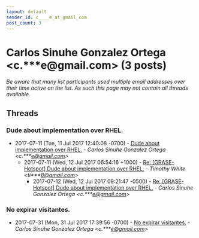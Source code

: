 ```yaml
---
layout: default
sender_id: c____e_at_gmail_com
post_count: 3
---
```


# Carlos Sinuhe Gonzalez Ortega <c.***e<span>@</span>gmail.com> (3 posts)

_Be aware that many list participants used multiple email addresses over their time active on the list. As such this page may not contain all threads available._

## Threads

### Dude about implementation over RHEL.
+ 2017-07-11 (Tue, 11 Jul 2017 12:40:08 -0700) - [Dude about implementation over RHEL.](/archive/2017/07/d9b73fe793ce86d39636411e523bbfe5e1b8300baaf56c816d9e866093cf624b) - _Carlos Sinuhe Gonzalez Ortega \<c.***e@gmail.com\>_
  + 2017-07-11 (Wed, 12 Jul 2017 06:54:16 +1000) - [Re: [GRASE-Hotspot] Dude about implementation over RHEL.](/archive/2017/07/2f9335e6fc1b9bd753e465ac3cb313138d4eb17320b0fa53e5b14d9f23432a2f) - _Timothy White \<ti***8@gmail.com\>_
    + 2017-07-12 (Wed, 12 Jul 2017 09:21:47 -0500) - [Re: [GRASE-Hotspot] Dude about implementation over RHEL.](/archive/2017/07/e9d01bfe9257a4c06d4da538077e1252cb603413b936ff05efe14a4558b5355b) - _Carlos Sinuhe Gonzalez Ortega \<c.***e@gmail.com\>_

### No expirar visitantes.
+ 2017-07-31 (Mon, 31 Jul 2017 17:39:56 -0700) - [No expirar visitantes.](/archive/2017/07/922faa002c79ee6ce4b025007471b42932fd23adaa1c5e10faaf95703fbbc29f) - _Carlos Sinuhe Gonzalez Ortega \<c.***e@gmail.com\>_

